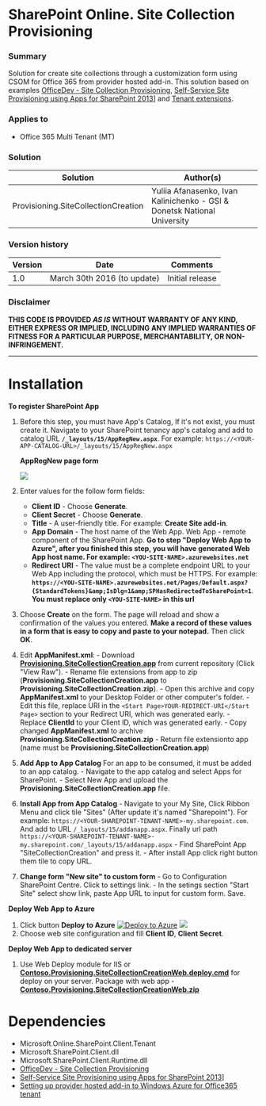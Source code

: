 # SharePoint Online. Site Collection Provisioning


### Summary ###
Solution for create site collections through a customization form using CSOM for Office 365 from provider hosted add-in. This solution based on examples [OfficeDev - Site Collection Provisioning](http://github.com/OfficeDev/PnP/blob/master/Samples/Provisioning.SiteCollectionCreation), [Self-Service Site Provisioning using Apps for SharePoint 2013](http://blogs.msdn.microsoft.com/richard_dizeregas_blog/2013/04/04/self-service-site-provisioning-using-apps-for-sharepoint-2013/)] and [Tenant extensions](https://github.com/OfficeDev/PnP-Sites-Core/tree/master/Core/OfficeDevPnP.Core/AppModelExtensions).

### Applies to ###
-  Office 365 Multi Tenant (MT)

### Solution ###
Solution | Author(s)
---------|----------
Provisioning.SiteCollectionCreation | Yuliia Afanasenko, Ivan Kalinichenko - GSI & Donetsk National University
 
### Version history ###
Version  | Date | Comments
---------| -----| --------
1.0  | March 30th 2016 (to update) | Initial release

### Disclaimer ###
**THIS CODE IS PROVIDED *AS IS* WITHOUT WARRANTY OF ANY KIND, EITHER EXPRESS OR IMPLIED, INCLUDING ANY IMPLIED WARRANTIES OF FITNESS FOR A PARTICULAR PURPOSE, MERCHANTABILITY, OR NON-INFRINGEMENT.**

----------

# Installation #
**To register SharePoint App**
  1. Before this step, you must have App's Catalog, If it's not exist, you must create it. Navigate to your SharePoint tenancy app's catalog and add to catalog URL **`/_layouts/15/AppRegNew.aspx`**. For example: ```https://<YOUR-APP-CATALOG-URL>/_layouts/15/AppRegNew.aspx```
  
      **AppRegNew page form**
      
      ![](https://i-msdn.sec.s-msft.com/dynimg/IC802667.png)
      
  2. Enter values for the follow form fields:
      - **Client ID** - Choose **Generate**.
      - **Client Secret** - Choose **Generate**.
      - **Title** - A user-friendly title. For example: **Create Site add-in**.
      - **App Domain** - The host name of the Web App. Web App - remote component of the SharePoint App. **Go to step "Deploy Web App to Azure", after you finished this step, you will have generated Web App host name. For example: `<YOU-SITE-NAME>.azurewebsites.net`**
      - **Redirect URI** - The value must be a complete endpoint URL to your Web App including the protocol, which must be HTTPS. For example: **`https://<YOU-SITE-NAME>.azurewebsites.net/Pages/Default.aspx?{StandardTokens}&amp;IsDlg=1&amp;SPHasRedirectedToSharePoint=1`**. **You must replace only `<YOU-SITE-NAME>` in this url**
      
  3. Choose **Create** on the form. The page will reload and show a confirmation of the values you entered. **Make a record of these values in a form that is easy to copy and paste to your notepad.** Then click **OK**.

  4. Edit **AppManifest.xml**:
  	- Download **[Provisioning.SiteCollectionCreation.app](https://github.com/gsiua/SPOSiteCollectionCreation/blob/master/BuildPackage/Provisioning.SiteCollectionCreation.app)** from current repository (Click "View Raw").
  	- Rename file extensions from app to zip (**Provisioning.SiteCollectionCreation.app** to **Provisioning.SiteCollectionCreation.zip**). 
  	- Open this archive and copy **AppManifest.xml** to your Desktop Folder or other computer's folder. 
  	- Edit this file, replace URI in the ```<Start Page>YOUR-REDIRECT-URI</Start Page>``` section to your Redirect URI, which was generated early.
  	- Replace **ClientId** to your Client ID, which was generated early.
  	- Copy changed **AppManifest.xml** to archive **Provisioning.SiteCollectionCreation.zip**
  	- Return file extensionto app (name must be **Provisioning.SiteCollectionCreation.app**)
  5. **Add App to App Catalog**
 	For an app to be consumed, it must be added to an app catalog.
	- Navigate to the app catalog and select Apps for SharePoint.
	- Select New App and upload the **Provisioning.SiteCollectionCreation.app** file.

  6. **Install App from App Catalog**
  	- Navigate to your My Site, Click Ribbon Menu and click tile "Sites" (After update it's named "Sharepoint"). For example: `https://<YOUR-SHAREPOINT-TENANT-NAME>-my.sharepoint.com`. And add to URL `/_layouts/15/addanapp.aspx`. Finally url path `https://<YOUR-SHAREPOINT-TENANT-NAME>-my.sharepoint.com/_layouts/15/addanapp.aspx`
  	- Find SharePoint App "SiteCollectionCreation" and press it.
  	- After install App click right button them tile to copy URL.
  
  7. **Change form "New site" to custom form**
  	- Go to Configuration SharePoint Centre. Click to settings link. 
  	- In the setings section "Start Site" select show link, paste App URL to input for custom form. Save. 

  **Deploy Web App to Azure**
  1. Click button **Deploy to Azure** [![Deploy to Azure](http://azuredeploy.net/deploybutton.png)](https://azuredeploy.net/) <a href="http://armviz.io/#/?load=https://raw.githubusercontent.com/Azure/azure-quickstart-templates/master/201-web-app-github-deploy/azuredeploy.json" target="_blank"><img src="http://armviz.io/visualizebutton.png"/></a>
  2. Choose web site configuration and fill **Client ID**, **Client Secret**.
  
  **Deploy Web App to dedicated server**
  1. Use Web Deploy module for IIS or **[Contoso.Provisioning.SiteCollectionCreationWeb.deploy.cmd](https://github.com/gsiua/SPOSiteCollectionCreation/blob/master/BuildPackage/Contoso.Provisioning.SiteCollectionCreationWeb.deploy.cmd)** for deploy on your server. Package with web app - **[Contoso.Provisioning.SiteCollectionCreationWeb.zip](https://github.com/gsiua/SPOSiteCollectionCreation/blob/master/BuildPackage/Contoso.Provisioning.SiteCollectionCreationWeb.zip)**

# Dependencies #

- Microsoft.Online.SharePoint.Client.Tenant
- Microsoft.SharePoint.Client.dll
- Microsoft.SharePoint.Client.Runtime.dll
- [OfficeDev - Site Collection Provisioning](http://github.com/OfficeDev/PnP/blob/master/Samples/Provisioning.SiteCollectionCreation)
- [Self-Service Site Provisioning using Apps for SharePoint 2013](http://blogs.msdn.microsoft.com/richard_dizeregas_blog/2013/04/04/self-service-site-provisioning-using-apps-for-sharepoint-2013/)]
- [Setting up provider hosted add-in to Windows Azure for Office365 tenant](http://blogs.msdn.com/b/vesku/archive/2013/11/25/setting-up-provider-hosted-app-to-windows-azure-for-office365-tenant.aspx)
